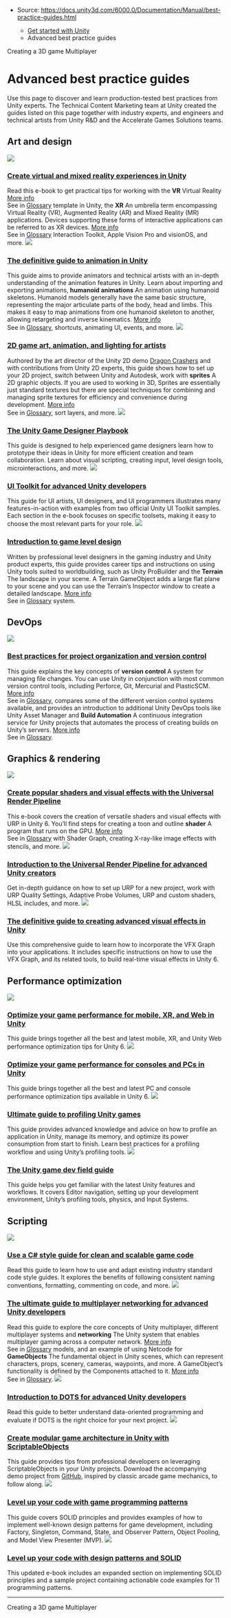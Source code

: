 * Source: https://docs.unity3d.com/6000.0/Documentation/Manual/best-practice-guides.html

  * [Get started with Unity](https://docs.unity3d.com/6000.0/Documentation/Manual/get-started-with-unity.html)
  * Advanced best practice guides


[](https://docs.unity3d.com/6000.0/Documentation/Manual/Quickstart3DCreate.html)
Creating a 3D game
[](https://docs.unity3d.com/6000.0/Documentation/Manual/multiplayer.html)
Multiplayer
# Advanced best practice guides
Use this page to discover and learn production-tested best practices from Unity experts. The Technical Content Marketing team at Unity created the guides listed on this page together with industry experts, and engineers and technical artists from Unity R&D and the Accelerate Games Solutions teams.
## Art and design
[![](https://docs.unity3d.com/6000.0/Documentation/uploads/Main/create-virtual-mixed-reality-experiences.png)](https://unity.com/resources/create-virtual-mixed-reality-experiences-unity?isGated=false)
### [Create virtual and mixed reality experiences in Unity](https://unity.com/resources/create-virtual-mixed-reality-experiences-unity?isGated=false)
Read this e-book to get practical tips for working with the **VR** Virtual Reality [More info](https://docs.unity3d.com/6000.0/Documentation/Manual/VROverview.html)  
See in [Glossary](https://docs.unity3d.com/6000.0/Documentation/Manual/Glossary.html#VR) template in Unity, the **XR** An umbrella term encompassing Virtual Reality (VR), Augmented Reality (AR) and Mixed Reality (MR) applications. Devices supporting these forms of interactive applications can be referred to as XR devices. [More info](https://docs.unity3d.com/6000.0/Documentation/Manual/XR.html)  
See in [Glossary](https://docs.unity3d.com/6000.0/Documentation/Manual/Glossary.html#XR) Interaction Toolkit, Apple Vision Pro and visionOS, and more.
[![](https://docs.unity3d.com/6000.0/Documentation/uploads/Main/definitive-guide-to-animation.png)](https://unity.com/resources/definitive-guide-animation-unity-2022-lts-ebook?isGated=false)
### [The definitive guide to animation in Unity](https://unity.com/resources/definitive-guide-animation-unity-2022-lts-ebook?isGated=false)
This guide aims to provide animators and technical artists with an in-depth understanding of the animation features in Unity. Learn about importing and exporting animations, **humanoid animations** An animation using humanoid skeletons. Humanoid models generally have the same basic structure, representing the major articulate parts of the body, head and limbs. This makes it easy to map animations from one humanoid skeleton to another, allowing retargeting and inverse kinematics. [More info](https://docs.unity3d.com/6000.0/Documentation/Manual/ConfiguringtheAvatar.html)  
See in [Glossary](https://docs.unity3d.com/6000.0/Documentation/Manual/Glossary.html#Humanoidanimation), shortcuts, animating UI, events, and more.
[![](https://docs.unity3d.com/6000.0/Documentation/uploads/Main/best-practice-2d-game-art-animation-lighting.png)](https://unity.com/resources/2d-game-art-animation-lighting-for-artists-ebook?isGated=false)
### [2D game art, animation, and lighting for artists](https://unity.com/resources/2d-game-art-animation-lighting-for-artists-ebook?isGated=false)
Authored by the art director of the Unity 2D demo [Dragon Crashers](https://assetstore.unity.com/packages/essentials/tutorial-projects/dragon-crashers-2d-sample-project-190721) and with contributions from Unity 2D experts, this guide shows how to set up your 2D project, switch between Unity and Autodesk, work with **sprites** A 2D graphic objects. If you are used to working in 3D, Sprites are essentially just standard textures but there are special techniques for combining and managing sprite textures for efficiency and convenience during development. [More info](https://docs.unity3d.com/6000.0/Documentation/Manual/sprite/sprite-landing.html)  
See in [Glossary](https://docs.unity3d.com/6000.0/Documentation/Manual/Glossary.html#Sprite), sort layers, and more.
[![](https://docs.unity3d.com/6000.0/Documentation/uploads/Main/best-practice-create-bettergameplay.png)](https://unity.com/resources/game-designer-playbook?isGated=false)
### [The Unity Game Designer Playbook](https://unity.com/resources/game-designer-playbook?isGated=false)
This guide is designed to help experienced game designers learn how to prototype their ideas in Unity for more efficient creation and team collaboration. Learn about visual scripting, creating input, level design tools, microinteractions, and more.
[![](https://docs.unity3d.com/6000.0/Documentation/uploads/Main/best-practice-ui-toolkit.png)](https://unity.com/resources/scalable-performant-ui-uitoolkit-unity-6?isGated=false)
### [UI Toolkit for advanced Unity developers](https://unity.com/resources/scalable-performant-ui-uitoolkit-unity-6?isGated=false)
This guide for UI artists, UI designers, and UI programmers illustrates many features-in-action with examples from two official Unity UI Toolkit samples. Each section in the e-book focuses on specific toolsets, making it easy to choose the most relevant parts for your role.
[![](https://docs.unity3d.com/6000.0/Documentation/uploads/Main/introduction-to-game-level-design.png)](https://unity.com/resources/introduction-to-level-design-in-game-development-and-in-unity?isGated=false)
### [Introduction to game level design](https://unity.com/resources/introduction-to-level-design-in-game-development-and-in-unity?isGated=false)
Written by professional level designers in the gaming industry and Unity product experts, this guide provides career tips and instructions on using Unity tools suited to worldbuilding, such as Unity ProBuilder and the **Terrain** The landscape in your scene. A Terrain GameObject adds a large flat plane to your scene and you can use the Terrain’s Inspector window to create a detailed landscape. [More info](https://docs.unity3d.com/6000.0/Documentation/Manual/terrain-UsingTerrains.html)  
See in [Glossary](https://docs.unity3d.com/6000.0/Documentation/Manual/Glossary.html#Terrain) system.
## DevOps
[![](https://docs.unity3d.com/6000.0/Documentation/uploads/Main/bp-version-control-u6.png)](https://unity.com/resources/best-practices-version-control-unity-6)
### [Best practices for project organization and version control](https://unity.com/resources/best-practices-version-control-unity-6)
This guide explains the key concepts of **version control** A system for managing file changes. You can use Unity in conjunction with most common version control tools, including Perforce, Git, Mercurial and PlasticSCM. [More info](https://docs.unity3d.com/6000.0/Documentation/Manual/VersionControl.html)  
See in [Glossary](https://docs.unity3d.com/6000.0/Documentation/Manual/Glossary.html#VersionControl), compares some of the different version control systems available, and provides an introduction to additional Unity DevOps tools like Unity Asset Manager and **Build Automation** A continuous integration service for Unity projects that automates the process of creating builds on Unity’s servers. [More info](https://docs.unity.com/devops/en/manual/unity-build-automation)  
See in [Glossary](https://docs.unity3d.com/6000.0/Documentation/Manual/Glossary.html#BuildAutomation).
## Graphics & rendering
[![](https://docs.unity3d.com/6000.0/Documentation/uploads/Main/URP_cookbook_Unity_6.png)](https://unity.com/resources/create-shaders-visual-effects-urp-unity-6?isGated=false)
### [Create popular shaders and visual effects with the Universal Render Pipeline](https://unity.com/resources/create-shaders-visual-effects-urp-unity-6?isGated=false)
This e-book covers the creation of versatile shaders and visual effects with URP in Unity 6. You’ll find steps for creating a toon and outline **shader** A program that runs on the GPU. [More info](https://docs.unity3d.com/6000.0/Documentation/Manual/Shaders.html)  
See in [Glossary](https://docs.unity3d.com/6000.0/Documentation/Manual/Glossary.html#Shader) with Shader Graph, creating X-ray-like image effects with stencils, and more.
[![](https://docs.unity3d.com/6000.0/Documentation/uploads/Main/bp-introduction-to-urp-u6.png)](https://unity.com/resources/introduction-to-urp-advanced-creators-unity-6)
### [Introduction to the Universal Render Pipeline for advanced Unity creators](https://unity.com/resources/introduction-to-urp-advanced-creators-unity-6)
Get in-depth guidance on how to set up URP for a new project, work with URP Quality Settings, Adaptive Probe Volumes, URP and custom shaders, HLSL includes, and more. 
[![](https://docs.unity3d.com/6000.0/Documentation/uploads/Main/A_scene_created_in_Unity_by_Sakura_Rabbit.png)](https://unity.com/resources/creating-advanced-vfx-unity6?isGated=false)
### [The definitive guide to creating advanced visual effects in Unity](https://unity.com/resources/creating-advanced-vfx-unity6?isGated=false)
Use this comprehensive guide to learn how to incorporate the VFX Graph into your applications. It includes specific instructions on how to use the VFX Graph, and its related tools, to build real-time visual effects in Unity 6.
## Performance optimization
[![](https://docs.unity3d.com/6000.0/Documentation/uploads/Main/optimize-mobile-performance-u6.png)](https://unity.com/resources/mobile-xr-web-game-performance-optimization-unity-6)
### [Optimize your game performance for mobile, XR, and Web in Unity](https://unity.com/resources/mobile-xr-web-game-performance-optimization-unity-6)
This guide brings together all the best and latest mobile, XR, and Unity Web performance optimization tips for Unity 6.
[![](https://docs.unity3d.com/6000.0/Documentation/uploads/Main/optimize-console-performance-u6.png)](https://unity.com/resources/console-pc-game-performance-optimization-unity-6)
### [Optimize your game performance for consoles and PCs in Unity](https://unity.com/resources/console-pc-game-performance-optimization-unity-6)
This guide brings together all the best and latest PC and console performance optimization tips available in Unity 6.
[![](https://docs.unity3d.com/6000.0/Documentation/uploads/Main/best-practice-profiling.png)](https://unity.com/resources/ultimate-guide-to-profiling-unity-games?isGated=false)
### [Ultimate guide to profiling Unity games](https://unity.com/resources/ultimate-guide-to-profiling-unity-games?isGated=false)
This guide provides advanced knowledge and advice on how to profile an application in Unity, manage its memory, and optimize its power consumption from start to finish. Learn best practices for a profiling workflow and using Unity’s profiling tools.
[![](https://docs.unity3d.com/6000.0/Documentation/uploads/Main/best-practice-game-dev-field.png)](https://unity.com/resources/unity-game-dev-field-guide?isGated=false)
### [The Unity game dev field guide](https://unity.com/resources/unity-game-dev-field-guide?isGated=false)
This guide helps you get familiar with the latest Unity features and workflows. It covers Editor navigation, setting up your development environment, Unity’s profiling tools, physics, and Input Systems.
## Scripting
[![](https://docs.unity3d.com/6000.0/Documentation/uploads/Main/best-practice-c-style-guide.png)](https://unity.com/resources/c-sharp-style-guide-unity-6)
### [Use a C# style guide for clean and scalable game code](https://unity.com/resources/c-sharp-style-guide-unity-6)
Read this guide to learn how to use and adapt existing industry standard code style guides. It explores the benefits of following consistent naming conventions, formatting, commenting on code, and more.
[![](https://docs.unity3d.com/6000.0/Documentation/uploads/Main/best-practice-multiplayer-networking.png)](https://unity.com/resources/ultimate-guide-advanced-multiplayer-networking)
### [The ultimate guide to multiplayer networking for advanced Unity developers](https://unity.com/resources/ultimate-guide-advanced-multiplayer-networking)
Read this guide to explore the core concepts of Unity multiplayer, different multiplayer systems and **networking** The Unity system that enables multiplayer gaming across a computer network. [More info](https://docs.unity3d.com/6000.0/Documentation/Manual/multiplayer.html)  
See in [Glossary](https://docs.unity3d.com/6000.0/Documentation/Manual/Glossary.html#Networking) models, and an example of using Netcode for **GameObjects** The fundamental object in Unity scenes, which can represent characters, props, scenery, cameras, waypoints, and more. A GameObject’s functionality is defined by the Components attached to it. [More info](https://docs.unity3d.com/6000.0/Documentation/Manual/class-GameObject.html)  
See in [Glossary](https://docs.unity3d.com/6000.0/Documentation/Manual/Glossary.html#GameObject). 
[![](https://docs.unity3d.com/6000.0/Documentation/uploads/Main/intro-to-dots.png)](https://unity.com/resources/introduction-to-dots-ebook?isGated=false)
### [Introduction to DOTS for advanced Unity developers](https://unity.com/resources/introduction-to-dots-ebook?isGated=false)
Read this guide to better understand data-oriented programming and evaluate if DOTS is the right choice for your next project. 
[![](https://docs.unity3d.com/6000.0/Documentation/uploads/Main/best-practice-modular-scriptable-objects.png)](https://unity.com/resources/create-modular-game-architecture-with-scriptable-objects-ebook?isGated=false)
### [Create modular game architecture in Unity with ScriptableObjects](https://unity.com/resources/create-modular-game-architecture-with-scriptable-objects-ebook?isGated=false)
This guide provides tips from professional developers on leveraging ScriptableObjects in your Unity projects. Download the accompanying demo project from [GitHub](https://github.com/UnityTechnologies/PaddleGameSO), inspired by classic arcade game mechanics, to follow along.
[![](https://docs.unity3d.com/6000.0/Documentation/uploads/Main/best-practice-program-patterns.png)](https://unity.com/resources/level-up-your-code-with-game-programming-patterns?isGated=false)
### [Level up your code with game programming patterns](https://unity.com/resources/level-up-your-code-with-game-programming-patterns?isGated=false)
This guide covers SOLID principles and provides examples of how to implement well-known design patterns for game development, including Factory, Singleton, Command, State, and Observer Pattern, Object Pooling, and Model View Presenter (MVP).
[![](https://docs.unity3d.com/6000.0/Documentation/uploads/Main/design-patterns-guide.png)](https://unity.com/resources/design-patterns-solid-ebook?isGated=false)
### [Level up your code with design patterns and SOLID](https://unity.com/resources/design-patterns-solid-ebook?isGated=false)
This updated e-book includes an expanded section on implementing SOLID principles and a sample project containing actionable code examples for 11 programming patterns.
  

* * *
[](https://docs.unity3d.com/6000.0/Documentation/Manual/Quickstart3DCreate.html)
Creating a 3D game
[](https://docs.unity3d.com/6000.0/Documentation/Manual/multiplayer.html)
Multiplayer
